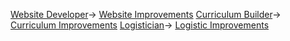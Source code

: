 [Website Developer](Website%20Developer.md)-> [Website Improvements](Website%20Improvements.md)
[Curriculum Builder](Curriculum%20Builder.md)-> [Curriculum Improvements](Curriculum%20Improvements.md)
[Logistician](Logistician)-> [Logistic Improvements](Logistic%20Improvements.md)
